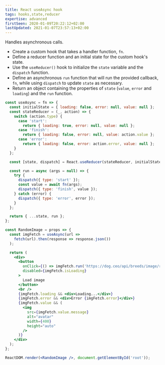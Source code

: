 ```yaml
---
title: React useAsync hook
tags: hooks,state,reducer
expertise: advanced
firstSeen: 2020-01-09T20:22:12+02:00
lastUpdated: 2021-01-07T23:57:13+02:00
---
```


Handles asynchronous calls.

- Create a custom hook that takes a handler function, `fn`.
- Define a reducer function and an initial state for the custom hook's state.
- Use the `useReducer()` hook to initialize the `state` variable and the `dispatch` function.
- Define an asynchronous `run` function that will run the provided callback, `fn`, while using `dispatch` to update `state` as necessary.
- Return an object containing the properties of `state` (`value`, `error` and `loading`) and the `run` function.

```jsx
const useAsync = fn => {
  const initialState = { loading: false, error: null, value: null };
  const stateReducer = (_, action) => {
    switch (action.type) {
      case 'start':
        return { loading: true, error: null, value: null };
      case 'finish':
        return { loading: false, error: null, value: action.value };
      case 'error':
        return { loading: false, error: action.error, value: null };
    }
  };

  const [state, dispatch] = React.useReducer(stateReducer, initialState);

  const run = async (args = null) => {
    try {
      dispatch({ type: 'start' });
      const value = await fn(args);
      dispatch({ type: 'finish', value });
    } catch (error) {
      dispatch({ type: 'error', error });
    }
  };

  return { ...state, run };
};
```

```jsx
const RandomImage = props => {
  const imgFetch = useAsync(url =>
    fetch(url).then(response => response.json())
  );

  return (
    <div>
      <button
        onClick={() => imgFetch.run('https://dog.ceo/api/breeds/image/random')}
        disabled={imgFetch.isLoading}
      >
        Load image
      </button>
      <br />
      {imgFetch.loading && <div>Loading...</div>}
      {imgFetch.error && <div>Error {imgFetch.error}</div>}
      {imgFetch.value && (
        <img
          src={imgFetch.value.message}
          alt="avatar"
          width={400}
          height="auto"
        />
      )}
    </div>
  );
};

ReactDOM.render(<RandomImage />, document.getElementById('root'));
```
